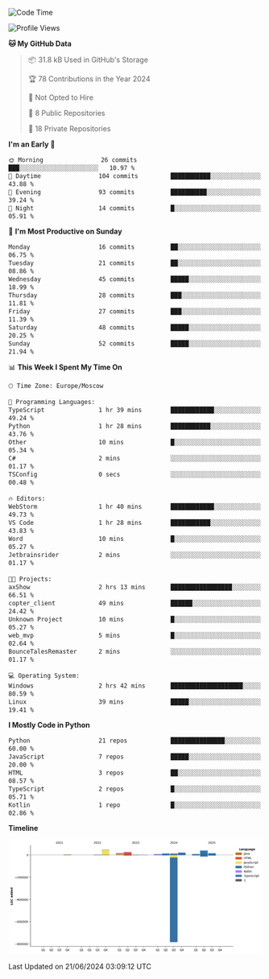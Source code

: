 <!--START_SECTION:waka-->
![Code Time](http://img.shields.io/badge/Code%20Time-374%20hrs%2026%20mins-blue)

![Profile Views](http://img.shields.io/badge/Profile%20Views-0-blue)

**🐱 My GitHub Data** 

> 📦 31.8 kB Used in GitHub's Storage 
 > 
> 🏆 78 Contributions in the Year 2024
 > 
> 🚫 Not Opted to Hire
 > 
> 📜 8 Public Repositories 
 > 
> 🔑 18 Private Repositories 
 > 
**I'm an Early 🐤** 

```text
🌞 Morning                26 commits          ███░░░░░░░░░░░░░░░░░░░░░░   10.97 % 
🌆 Daytime                104 commits         ███████████░░░░░░░░░░░░░░   43.88 % 
🌃 Evening                93 commits          ██████████░░░░░░░░░░░░░░░   39.24 % 
🌙 Night                  14 commits          █░░░░░░░░░░░░░░░░░░░░░░░░   05.91 % 
```
📅 **I'm Most Productive on Sunday** 

```text
Monday                   16 commits          ██░░░░░░░░░░░░░░░░░░░░░░░   06.75 % 
Tuesday                  21 commits          ██░░░░░░░░░░░░░░░░░░░░░░░   08.86 % 
Wednesday                45 commits          █████░░░░░░░░░░░░░░░░░░░░   18.99 % 
Thursday                 28 commits          ███░░░░░░░░░░░░░░░░░░░░░░   11.81 % 
Friday                   27 commits          ███░░░░░░░░░░░░░░░░░░░░░░   11.39 % 
Saturday                 48 commits          █████░░░░░░░░░░░░░░░░░░░░   20.25 % 
Sunday                   52 commits          █████░░░░░░░░░░░░░░░░░░░░   21.94 % 
```


📊 **This Week I Spent My Time On** 

```text
🕑︎ Time Zone: Europe/Moscow

💬 Programming Languages: 
TypeScript               1 hr 39 mins        ████████████░░░░░░░░░░░░░   49.24 % 
Python                   1 hr 28 mins        ███████████░░░░░░░░░░░░░░   43.76 % 
Other                    10 mins             █░░░░░░░░░░░░░░░░░░░░░░░░   05.34 % 
C#                       2 mins              ░░░░░░░░░░░░░░░░░░░░░░░░░   01.17 % 
TSConfig                 0 secs              ░░░░░░░░░░░░░░░░░░░░░░░░░   00.48 % 

🔥 Editors: 
WebStorm                 1 hr 40 mins        ████████████░░░░░░░░░░░░░   49.73 % 
VS Code                  1 hr 28 mins        ███████████░░░░░░░░░░░░░░   43.83 % 
Word                     10 mins             █░░░░░░░░░░░░░░░░░░░░░░░░   05.27 % 
Jetbrainsrider           2 mins              ░░░░░░░░░░░░░░░░░░░░░░░░░   01.17 % 

🐱‍💻 Projects: 
axShow                   2 hrs 13 mins       █████████████████░░░░░░░░   66.51 % 
copter_client            49 mins             ██████░░░░░░░░░░░░░░░░░░░   24.42 % 
Unknown Project          10 mins             █░░░░░░░░░░░░░░░░░░░░░░░░   05.27 % 
web_mvp                  5 mins              █░░░░░░░░░░░░░░░░░░░░░░░░   02.64 % 
BounceTalesRemaster      2 mins              ░░░░░░░░░░░░░░░░░░░░░░░░░   01.17 % 

💻 Operating System: 
Windows                  2 hrs 42 mins       ████████████████████░░░░░   80.59 % 
Linux                    39 mins             █████░░░░░░░░░░░░░░░░░░░░   19.41 % 
```

**I Mostly Code in Python** 

```text
Python                   21 repos            ███████████████░░░░░░░░░░   60.00 % 
JavaScript               7 repos             █████░░░░░░░░░░░░░░░░░░░░   20.00 % 
HTML                     3 repos             ██░░░░░░░░░░░░░░░░░░░░░░░   08.57 % 
TypeScript               2 repos             █░░░░░░░░░░░░░░░░░░░░░░░░   05.71 % 
Kotlin                   1 repo              █░░░░░░░░░░░░░░░░░░░░░░░░   02.86 % 
```



**Timeline**

![Lines of Code chart](https://raw.githubusercontent.com/adlemx/adlemx/main/assets/bar_graph.png)


 Last Updated on 21/06/2024 03:09:12 UTC
<!--END_SECTION:waka-->
